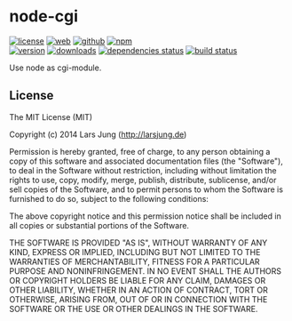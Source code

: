 # node-cgi

[![license][license-img]][github] [![web][web-img]][web] [![github][github-img]][github] [![npm][npm-img]][npm]  
[![version][npm-v-img]][npm] [![downloads][npm-dm-img]][npm] [![dependencies status][gemnasium-img]][gemnasium] [![build status][travis-img]][travis]

Use node as cgi-module.


## License
The MIT License (MIT)

Copyright (c) 2014 Lars Jung (http://larsjung.de)

Permission is hereby granted, free of charge, to any person obtaining a copy
of this software and associated documentation files (the "Software"), to deal
in the Software without restriction, including without limitation the rights
to use, copy, modify, merge, publish, distribute, sublicense, and/or sell
copies of the Software, and to permit persons to whom the Software is
furnished to do so, subject to the following conditions:

The above copyright notice and this permission notice shall be included in
all copies or substantial portions of the Software.

THE SOFTWARE IS PROVIDED "AS IS", WITHOUT WARRANTY OF ANY KIND, EXPRESS OR
IMPLIED, INCLUDING BUT NOT LIMITED TO THE WARRANTIES OF MERCHANTABILITY,
FITNESS FOR A PARTICULAR PURPOSE AND NONINFRINGEMENT. IN NO EVENT SHALL THE
AUTHORS OR COPYRIGHT HOLDERS BE LIABLE FOR ANY CLAIM, DAMAGES OR OTHER
LIABILITY, WHETHER IN AN ACTION OF CONTRACT, TORT OR OTHERWISE, ARISING FROM,
OUT OF OR IN CONNECTION WITH THE SOFTWARE OR THE USE OR OTHER DEALINGS IN
THE SOFTWARE.


[web]: http://larsjung.de/node-cgi/
[github]: https://github.com/lrsjng/node-cgi
[npm]: https://www.npmjs.org/package/node-cgi
[gemnasium]: https://gemnasium.com/lrsjng/node-cgi
[travis]: https://travis-ci.org/lrsjng/node-cgi

[license-img]: http://img.shields.io/badge/license-MIT-a0a060.svg?style=flat-square
[web-img]: http://img.shields.io/badge/web-larsjung.de/node--cgi-a0a060.svg?style=flat-square
[github-img]: http://img.shields.io/badge/github-lrsjng/node--cgi-a0a060.svg?style=flat-square
[npm-img]: http://img.shields.io/badge/npm-node--cgi-a0a060.svg?style=flat-square

[npm-v-img]: http://img.shields.io/npm/v/node-cgi.svg?style=flat-square
[npm-dm-img]: http://img.shields.io/npm/dm/node-cgi.svg?style=flat-square
[gemnasium-img]: http://img.shields.io/gemnasium/lrsjng/node-cgi.svg?style=flat-square
[travis-img]: http://img.shields.io/travis/lrsjng/node-cgi.svg?style=flat-square
